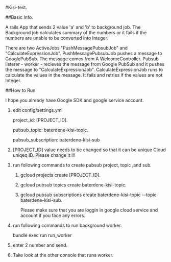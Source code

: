
#Kisi-test.

##Basic Info.

  A rails App that sends 2 value 'a' and 'b' to background job. The Background job calculates summary of the numbers or it fails if the numbers are unable to be converted into Integer.

  There are two ActiveJobs "PushMessagePubsubJob" and "CalculateExpressionJob".
  PushMessagePubsubJob pushes a message to GooglePubSub. The message comes from A WelcomeController.
  Pubsub listerer - worker - recieves the message from Google PubSub and it pushes the message to "CalculateExpressionJob".
  CalculateExpressionJob runs to calculate the values in the message.
  It fails and retries if the values are not Integer.

##How to Run

  I hope you already have Google SDK and google service account.
  1. edit config/settings.yml
  
     project_id: [PROJECT_ID].
     
     pubsub_topic: baterdene-kisi-topic.
     
     pubsub_subscription: baterdene-kisi-sub
     
  2. [PROJECT_ID] value needs to be changed so that it can be unique Cloud uniqeq ID. Please change it !!!
  
  3. run following commands to create pubsub project, topic ,and sub.
  
     1. gcloud projects create [PROJECT_ID].
     
     2. gcloud pubsub topics create baterdene-kisi-topic.
     
     3. gcloud pubsub subscriptions create baterdene-kisi-topic --topic baterdene-kisi-sub.
     
        Please make sure that you are loggin in google cloud service and account if you face any errors.
        
  4. run following commands to run background worker.
  
     bundle exec run run_worker
     
  5. enter 2 number and send.
  
  6. Take look at the other console that runs worker.
